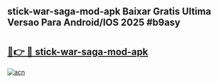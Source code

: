 ## stick-war-saga-mod-apk Baixar Gratis Ultima Versao Para Android/IOS 2025 #b9asy

# <h2><a href="https://ainizakaria.my?title=stick-war-saga-mod-apk&ref=20M">🔗👉 🔴 stick-war-saga-mod-apk</a></h2>

[![acn](https://github.com/user-attachments/assets/0f9c940e-d8b0-45ae-aac7-cd30a18b3e1c)](https://ainizakaria.my?title=stick-war-saga-mod-apk&ref=20M)

